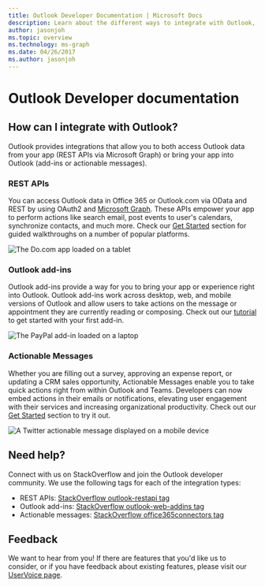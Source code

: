 ```yaml
---
title: Outlook Developer Documentation | Microsoft Docs
description: Learn about the different ways to integrate with Outlook, including REST, add-ins, and actionable messages.
author: jasonjoh
ms.topic: overview
ms.technology: ms-graph
ms.date: 04/26/2017
ms.author: jasonjoh
---
```


# Outlook Developer documentation

## How can I integrate with Outlook?

Outlook provides integrations that allow you to both access Outlook data from your app (REST APIs via Microsoft Graph) or bring your app into Outlook (add-ins or actionable messages).

### REST APIs

You can access Outlook data in Office 365 or Outlook.com via OData and REST by using OAuth2 and [Microsoft Graph](https://developer.microsoft.com/graph). These APIs empower your app to perform actions like search email, post events to user's calendars, synchronize contacts, and much more. Check our [Get Started](rest/get-started.md) section for guided walkthroughs on a number of popular platforms.

![The Do.com app loaded on a tablet](images/restapis.png)

### Outlook add-ins

Outlook add-ins provide a way for you to bring your app or experience right into Outlook. Outlook add-ins work across desktop, web, and mobile versions of Outlook and allow users to take actions on the message or appointment they are currently reading or composing. Check out our [tutorial](add-ins/addin-tutorial.md) to get started with your first add-in.

![The PayPal add-in loaded on a laptop](images/addins.png)

### Actionable Messages

Whether you are filling out a survey, approving an expense report, or updating a CRM sales opportunity, Actionable Messages enable you to take quick actions right from within Outlook and Teams. Developers can now embed actions in their emails or notifications, elevating user engagement with their services and increasing organizational productivity. Check out our [Get Started](actionable-messages/get-started.md) section to try it out.

![A Twitter actionable message displayed on a mobile device](images/connectors.png)

## Need help?

Connect with us on StackOverflow and join the Outlook developer community. We use the following tags for each of the integration types:

- REST APIs: [StackOverflow outlook-restapi tag](http://stackoverflow.com/questions/tagged/outlook-restapi)
- Outlook add-ins: [StackOverflow outlook-web-addins tag](http://stackoverflow.com/questions/tagged/outlook-web-addins)
- Actionable messages: [StackOverflow office365connectors tag](http://stackoverflow.com/questions/tagged/office365connectors)

## Feedback

We want to hear from you! If there are features that you'd like us to consider, or if you have feedback about existing features, please visit our [UserVoice page](https://officespdev.uservoice.com/).
